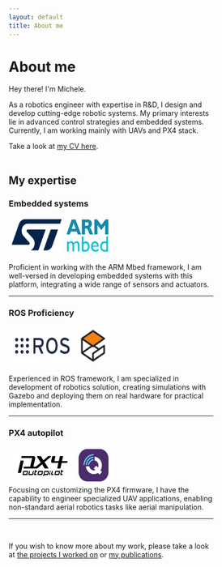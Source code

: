 ```yaml
---
layout: default
title: About me
---
```


# About me

Hey there! I'm Michele.

As a robotics engineer with expertise in R&D, I design and develop cutting-edge robotic systems.
My primary interests lie in advanced control strategies and embedded systems.
Currently, I am working mainly with UAVs and PX4 stack.

Take a look at [my CV here](assets/pdf/cv.pdf).
<br/><br/>


## My expertise

<style>
* {
  box-sizing: border-box;
}
.row {
  display: flex;
  width: 50%;
}
.column {
  flex: 50%;
  padding: 5px;
}
</style>


### Embedded systems

<div class="row">
  <div class="column">
    <a target="_blank" href="https://www.st.com/content/st_com/en.html"><img height="64" src="/assets/svg/st.png"/></a>
  </div>
  <div class="column">
    <a target="_blank" href="https://os.mbed.com/"><img height="64" src="/assets/svg/mbed.png"/></a>
  </div>
</div>

Proficient in working with the ARM Mbed framework, I am well-versed in developing embedded systems with this platform, integrating a wide range of sensors and actuators.
<hr/>

### ROS Proficiency
<div class="row">
  <div class="column">
    <a target="_blank" href="https://www.ros.org/"><img height="68" src="/assets/svg/ros.svg"/></a>
  </div>
  <div class="column">
    <a target="_blank" href="https://gazebosim.org/home"><img height="68" src="/assets/svg/gazebo.svg"/></a>
  </div>
</div>

Experienced in ROS framework, I am specialized in development of robotics solution, creating simulations with Gazebo and deploying them on real hardware for practical implementation.
<hr/>


### PX4 autopilot
<div class="row">
  <div class="column">
    <a target="_blank" href="https://px4.io/"><img height="64" src="/assets/svg/px4.svg"/></a>
  </div>
  <div class="column">
    <a target="_blank" href="http://qgroundcontrol.com/"><img height="64" src="/assets/svg/qground.png"/></a>
  </div>
</div>
Focusing on customizing the PX4 firmware, I have the capability to engineer specialized UAV applications, enabling non-standard aerial robotics tasks like aerial manipulation.

<br/>
<hr/>
<br/>

If you wish to know more about my work, please take a look at [the projects I worked on](projects) or [my publications](publications).

